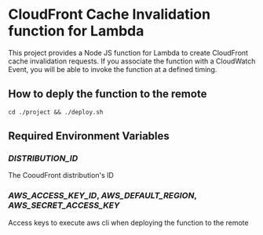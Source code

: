 # CloudFront Cache Invalidation function for Lambda

This project provides a Node JS function for Lambda to create CloudFront cache invalidation requests.
If you associate the function with a CloudWatch Event, you will be able to invoke the function at a defined timing.

## How to deply the function to the remote

```shell
cd ./project && ./deploy.sh
```

## Required Environment Variables

### *DISTRIBUTION_ID*

  The CooudFront distribution's ID

### *AWS_ACCESS_KEY_ID*, *AWS_DEFAULT_REGION*, *AWS_SECRET_ACCESS_KEY*

  Access keys to execute aws cli when deploying the function to the remote
